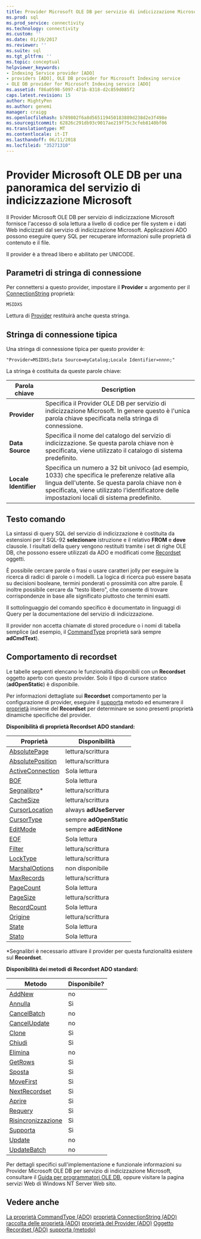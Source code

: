 ```yaml
---
title: Provider Microsoft OLE DB per servizio di indicizzazione Microsoft | Documenti Microsoft
ms.prod: sql
ms.prod_service: connectivity
ms.technology: connectivity
ms.custom: ''
ms.date: 01/19/2017
ms.reviewer: ''
ms.suite: sql
ms.tgt_pltfrm: ''
ms.topic: conceptual
helpviewer_keywords:
- Indexing Service provider [ADO]
- providers [ADO], OLE DB provider for Microsoft Indexing service
- OLE DB provider for Microsoft Indexing service [ADO]
ms.assetid: f86a0598-5097-471b-8318-d2c859d085f2
caps.latest.revision: 15
author: MightyPen
ms.author: genemi
manager: craigg
ms.openlocfilehash: b789802f6a8d565119450183889d238d2e3f498e
ms.sourcegitcommit: 62826c291db93c9017ae219f75c3cfeb8140bf06
ms.translationtype: MT
ms.contentlocale: it-IT
ms.lasthandoff: 06/11/2018
ms.locfileid: "35271310"
---
```

# <a name="microsoft-ole-db-provider-for-microsoft-indexing-service-overview"></a>Provider Microsoft OLE DB per una panoramica del servizio di indicizzazione Microsoft
Il Provider Microsoft OLE DB per servizio di indicizzazione Microsoft fornisce l'accesso di sola lettura a livello di codice per file system e i dati Web indicizzati dal servizio di indicizzazione Microsoft. Applicazioni ADO possono eseguire query SQL per recuperare informazioni sulle proprietà di contenuto e il file.

 Il provider è a thread libero e abilitato per UNICODE.

## <a name="connection-string-parameters"></a>Parametri di stringa di connessione
 Per connettersi a questo provider, impostare il **Provider =** argomento per il [ConnectionString](../../../ado/reference/ado-api/connectionstring-property-ado.md) proprietà:

```
MSIDXS
```

 Lettura di [Provider](../../../ado/reference/ado-api/provider-property-ado.md) restituirà anche questa stringa.

## <a name="typical-connection-string"></a>Stringa di connessione tipica
 Una stringa di connessione tipica per questo provider è:

```
"Provider=MSIDXS;Data Source=myCatalog;Locale Identifier=nnnn;"
```

 La stringa è costituita da queste parole chiave:

|Parola chiave|Description|
|-------------|-----------------|
|**Provider**|Specifica il Provider OLE DB per servizio di indicizzazione Microsoft. In genere questo è l'unica parola chiave specificata nella stringa di connessione.|
|**Data Source**|Specifica il nome del catalogo del servizio di indicizzazione. Se questa parola chiave non è specificata, viene utilizzato il catalogo di sistema predefinito.|
|**Locale Identifier**|Specifica un numero a 32 bit univoco (ad esempio, 1033) che specifica le preferenze relative alla lingua dell'utente. Se questa parola chiave non è specificata, viene utilizzato l'identificatore delle impostazioni locali di sistema predefinito.|

## <a name="command-text"></a>Testo comando
 La sintassi di query SQL del servizio di indicizzazione è costituita da estensioni per il SQL-92 **selezionare** istruzione e il relativo **FROM** e **dove** clausole. I risultati della query vengono restituiti tramite i set di righe OLE DB, che possono essere utilizzati da ADO e modificati come [Recordset](../../../ado/reference/ado-api/recordset-object-ado.md) oggetti.

 È possibile cercare parole o frasi o usare caratteri jolly per eseguire la ricerca di radici di parole o i modelli. La logica di ricerca può essere basata su decisioni booleane, termini ponderati o prossimità con altre parole. È inoltre possibile cercare da "testo libero", che consente di trovare corrispondenze in base alle significato piuttosto che termini esatti.

 Il sottolinguaggio del comando specifico è documentato in linguaggi di Query per la documentazione del servizio di indicizzazione.

 Il provider non accetta chiamate di stored procedure o i nomi di tabella semplice (ad esempio, il [CommandType](../../../ado/reference/ado-api/commandtype-property-ado.md) proprietà sarà sempre **adCmdText**).

## <a name="recordset-behavior"></a>Comportamento di recordset
 Le tabelle seguenti elencano le funzionalità disponibili con un **Recordset** oggetto aperto con questo provider. Solo il tipo di cursore statico (**adOpenStatic**) è disponibile.

 Per informazioni dettagliate sui **Recordset** comportamento per la configurazione di provider, eseguire il [supporta](../../../ado/reference/ado-api/supports-method.md) metodo ed enumerare il [proprietà](../../../ado/reference/ado-api/properties-collection-ado.md) insieme del **Recordset** per determinare se sono presenti proprietà dinamiche specifiche del provider.

 **Disponibilità di proprietà Recordset ADO standard:**

|Proprietà|Disponibilità|
|--------------|------------------|
|[AbsolutePage](../../../ado/reference/ado-api/absolutepage-property-ado.md)|lettura/scrittura|
|[AbsolutePosition](../../../ado/reference/ado-api/absoluteposition-property-ado.md)|lettura/scrittura|
|[ActiveConnection](../../../ado/reference/ado-api/activeconnection-property-ado.md)|Sola lettura|
|[BOF](../../../ado/reference/ado-api/bof-eof-properties-ado.md)|Sola lettura|
|[Segnalibro](../../../ado/reference/ado-api/bookmark-property-ado.md)*|lettura/scrittura|
|[CacheSize](../../../ado/reference/ado-api/cachesize-property-ado.md)|lettura/scrittura|
|[CursorLocation](../../../ado/reference/ado-api/cursorlocation-property-ado.md)|always **adUseServer**|
|[CursorType](../../../ado/reference/ado-api/cursortype-property-ado.md)|sempre **adOpenStatic**|
|[EditMode](../../../ado/reference/ado-api/editmode-property.md)|sempre **adEditNone**|
|[EOF](../../../ado/reference/ado-api/bof-eof-properties-ado.md)|Sola lettura|
|[Filter](../../../ado/reference/ado-api/filter-property.md)|lettura/scrittura|
|[LockType](../../../ado/reference/ado-api/locktype-property-ado.md)|lettura/scrittura|
|[MarshalOptions](../../../ado/reference/ado-api/marshaloptions-property-ado.md)|non disponibile|
|[MaxRecords](../../../ado/reference/ado-api/maxrecords-property-ado.md)|lettura/scrittura|
|[PageCount](../../../ado/reference/ado-api/pagecount-property-ado.md)|Sola lettura|
|[PageSize](../../../ado/reference/ado-api/pagesize-property-ado.md)|lettura/scrittura|
|[RecordCount](../../../ado/reference/ado-api/recordcount-property-ado.md)|Sola lettura|
|[Origine](../../../ado/reference/ado-api/source-property-ado-recordset.md)|lettura/scrittura|
|[State](../../../ado/reference/ado-api/state-property-ado.md)|Sola lettura|
|[Stato](../../../ado/reference/ado-api/status-property-ado-recordset.md)|Sola lettura|

 \*Segnalibri è necessario attivare il provider per questa funzionalità esistere sul **Recordset**.

 **Disponibilità dei metodi di Recordset ADO standard:**

|Metodo|Disponibile?|
|------------|----------------|
|[AddNew](../../../ado/reference/ado-api/addnew-method-ado.md)|no|
|[Annulla](../../../ado/reference/ado-api/cancel-method-ado.md)|Sì|
|[CancelBatch](../../../ado/reference/ado-api/cancelbatch-method-ado.md)|no|
|[CancelUpdate](../../../ado/reference/ado-api/cancelupdate-method-ado.md)|no|
|[Clone](../../../ado/reference/ado-api/clone-method-ado.md)|Sì|
|[Chiudi](../../../ado/reference/ado-api/close-method-ado.md)|Sì|
|[Elimina](../../../ado/reference/ado-api/delete-method-ado-recordset.md)|no|
|[GetRows](../../../ado/reference/ado-api/getrows-method-ado.md)|Sì|
|[Sposta](../../../ado/reference/ado-api/move-method-ado.md)|Sì|
|[MoveFirst](../../../ado/reference/ado-api/movefirst-movelast-movenext-and-moveprevious-methods-ado.md)|Sì|
|[NextRecordset](../../../ado/reference/ado-api/nextrecordset-method-ado.md)|Sì|
|[Aprire](../../../ado/reference/ado-api/open-method-ado-recordset.md)|Sì|
|[Requery](../../../ado/reference/ado-api/requery-method.md)|Sì|
|[Risincronizzazione](../../../ado/reference/ado-api/resync-method.md)|Sì|
|[Supporta](../../../ado/reference/ado-api/supports-method.md)|Sì|
|[Update](../../../ado/reference/ado-api/update-method.md)|no|
|[UpdateBatch](../../../ado/reference/ado-api/updatebatch-method.md)|no|

 Per dettagli specifici sull'implementazione e funzionale informazioni su Provider Microsoft OLE DB per servizio di indicizzazione Microsoft, consultare il [Guida per programmatori OLE DB](https://msdn.microsoft.com/library/windows/desktop/ms713643.aspx), oppure visitare la pagina servizi Web di Windows NT Server Web sito.

## <a name="see-also"></a>Vedere anche
 [La proprietà CommandType (ADO)](../../../ado/reference/ado-api/commandtype-property-ado.md) [proprietà ConnectionString (ADO)](../../../ado/reference/ado-api/connectionstring-property-ado.md) [raccolta delle proprietà (ADO)](../../../ado/reference/ado-api/properties-collection-ado.md) [proprietà del Provider (ADO)](../../../ado/reference/ado-api/provider-property-ado.md) [ Oggetto Recordset (ADO)](../../../ado/reference/ado-api/recordset-object-ado.md) [supporta (metodo)](../../../ado/reference/ado-api/supports-method.md)
